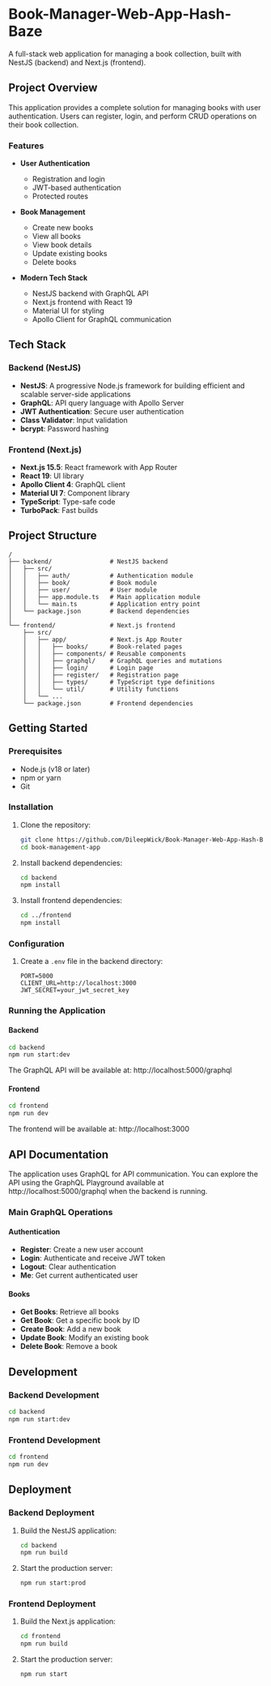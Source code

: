 # Book-Manager-Web-App-Hash-Baze

A full-stack web application for managing a book collection, built with NestJS (backend) and Next.js (frontend).

## Project Overview

This application provides a complete solution for managing books with user authentication. Users can register, login, and perform CRUD operations on their book collection.

### Features

- **User Authentication**
  - Registration and login
  - JWT-based authentication
  - Protected routes
  
- **Book Management**
  - Create new books
  - View all books
  - View book details
  - Update existing books
  - Delete books
  
- **Modern Tech Stack**
  - NestJS backend with GraphQL API
  - Next.js frontend with React 19
  - Material UI for styling
  - Apollo Client for GraphQL communication

## Tech Stack

### Backend (NestJS)

- **NestJS**: A progressive Node.js framework for building efficient and scalable server-side applications
- **GraphQL**: API query language with Apollo Server
- **JWT Authentication**: Secure user authentication
- **Class Validator**: Input validation
- **bcrypt**: Password hashing

### Frontend (Next.js)

- **Next.js 15.5**: React framework with App Router
- **React 19**: UI library
- **Apollo Client 4**: GraphQL client
- **Material UI 7**: Component library
- **TypeScript**: Type-safe code
- **TurboPack**: Fast builds

## Project Structure

```
/
├── backend/                # NestJS backend
│   ├── src/
│   │   ├── auth/           # Authentication module
│   │   ├── book/           # Book module
│   │   ├── user/           # User module
│   │   ├── app.module.ts   # Main application module
│   │   └── main.ts         # Application entry point
│   └── package.json        # Backend dependencies
│
└── frontend/               # Next.js frontend
    ├── src/
    │   ├── app/            # Next.js App Router
    │   │   ├── books/      # Book-related pages
    │   │   ├── components/ # Reusable components
    │   │   ├── graphql/    # GraphQL queries and mutations
    │   │   ├── login/      # Login page
    │   │   ├── register/   # Registration page
    │   │   ├── types/      # TypeScript type definitions
    │   │   └── util/       # Utility functions
    │   └── ...
    └── package.json        # Frontend dependencies
```

## Getting Started

### Prerequisites

- Node.js (v18 or later)
- npm or yarn
- Git

### Installation

1. Clone the repository:
   ```bash
   git clone https://github.com/DileepWick/Book-Manager-Web-App-Hash-Baze.git
   cd book-management-app
   ```

2. Install backend dependencies:
   ```bash
   cd backend
   npm install
   ```

3. Install frontend dependencies:
   ```bash
   cd ../frontend
   npm install
   ```

### Configuration

1. Create a `.env` file in the backend directory:
   ```
   PORT=5000
   CLIENT_URL=http://localhost:3000
   JWT_SECRET=your_jwt_secret_key
   ```

### Running the Application

#### Backend

```bash
cd backend
npm run start:dev
```

The GraphQL API will be available at: http://localhost:5000/graphql

#### Frontend

```bash
cd frontend
npm run dev
```

The frontend will be available at: http://localhost:3000

## API Documentation

The application uses GraphQL for API communication. You can explore the API using the GraphQL Playground available at http://localhost:5000/graphql when the backend is running.

### Main GraphQL Operations

#### Authentication

- **Register**: Create a new user account
- **Login**: Authenticate and receive JWT token
- **Logout**: Clear authentication
- **Me**: Get current authenticated user

#### Books

- **Get Books**: Retrieve all books
- **Get Book**: Get a specific book by ID
- **Create Book**: Add a new book
- **Update Book**: Modify an existing book
- **Delete Book**: Remove a book

## Development

### Backend Development

```bash
cd backend
npm run start:dev
```

### Frontend Development

```bash
cd frontend
npm run dev
```

## Deployment

### Backend Deployment

1. Build the NestJS application:
   ```bash
   cd backend
   npm run build
   ```

2. Start the production server:
   ```bash
   npm run start:prod
   ```

### Frontend Deployment

1. Build the Next.js application:
   ```bash
   cd frontend
   npm run build
   ```

2. Start the production server:
   ```bash
   npm run start
   ```

